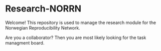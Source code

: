 # Research-NORRN

Welcome! This repository is used to manage the research module for the Norwegian Reproducibility Network.

Are you a collaborator? Then you are most likely looking for the task managment board.

